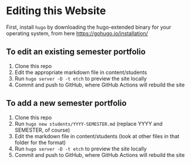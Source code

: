# Editing this Website

First, install `hugo` by downloading the hugo-extended binary for your operating system, from here <https://gohugo.io/installation/>

## To edit an existing semester portfolio

1. Clone this repo
2. Edit the appropriate markdown file in content/students
3. Run `hugo server -D -t etch` to preview the site locally
4. Commit and push to GitHub, where GitHub Actions will rebuild the site

## To add a new semester portfolio

1. Clone this repo
2. Run `hugo new students/YYYY-SEMESTER.md` (replace YYYY and SEMESTER, of course)
3. Edit the markdown file in content/students (look at other files in that folder for the format)
4. Run `hugo server -D -t etch` to preview the site locally
5. Commit and push to GitHub, where GitHub Actions will rebuild the site
